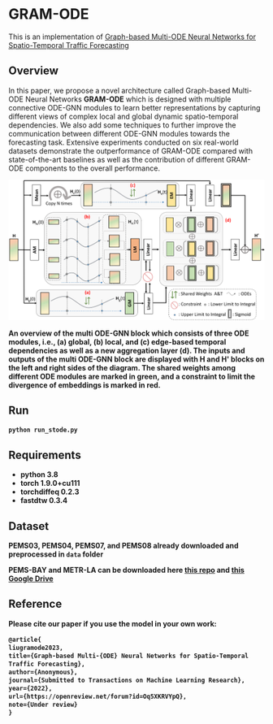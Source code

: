 # GRAM-ODE
This is an implementation of [Graph-based Multi-ODE Neural Networks for Spatio-Temporal Traffic Forecasting](https://openreview.net/pdf?id=Oq5XKRVYpQ)


## Overview

In this paper, we propose a novel architecture called Graph-based Multi-ODE Neural Networks **GRAM-ODE** which is designed with multiple connective ODE-GNN modules to learn better representations by capturing different views of complex local and global dynamic spatio-temporal dependencies. We also add some techniques to further improve the communication between different ODE-GNN modules towards the forecasting task. Extensive experiments conducted on six real-world datasets demonstrate the outperformance of GRAM-ODE compared with state-of-the-art baselines as well as the contribution of different GRAM-ODE components to the overall performance.

![whole model](figure3_v3.png)

<b>An overview of the multi ODE-GNN block which consists of three ODE modules<b>, i.e., (a) global, (b) local, and (c) edge-based temporal dependencies as well as a new aggregation layer (d). The inputs and outputs of the multi ODE-GNN block are displayed with H and H' blocks on the left and right sides of the diagram. The shared weights among different ODE modules are marked in green, and a constraint to limit the divergence of embeddings is marked in red.


## Run
```
python run_stode.py
```

## Requirements
* python 3.8
* torch 1.9.0+cu111
* torchdiffeq 0.2.3
* fastdtw  0.3.4

## Dataset
PEMS03, PEMS04, PEMS07, and PEMS08 already downloaded and preprocessed in ```data``` folder

PEMS-BAY and METR-LA can be downloaded here [this repo](https://github.com/chnsh/DCRNN_PyTorch/tree/pytorch_scratch/data/sensor_graph) and [this Google Drive](https://drive.google.com/drive/folders/10FOTa6HXPqX8Pf5WRoRwcFnW9BrNZEIX) 

## Reference
Please cite our paper if you use the model in your own work:
```
@article{
liugramode2023,
title={Graph-based Multi-{ODE} Neural Networks for Spatio-Temporal Traffic Forecasting},
author={Anonymous},
journal={Submitted to Transactions on Machine Learning Research},
year={2022},
url={https://openreview.net/forum?id=Oq5XKRVYpQ},
note={Under review}
}
```





